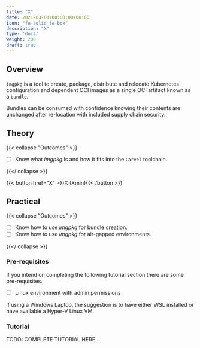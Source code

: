 ```yaml
---
title: "X"
date: 2021-03-01T00:00:00+00:00
icon: "fa-solid fa-box"
description: "X"
type: 'docs'
weight: 200
draft: true
---
```


## Overview

`imgpkg` is a tool to create, package, distribute and relocate Kubernetes configuration and dependent OCI images as a single OCI artifact known as a `bundle`.

Bundles can be consumed with confidence knowing their contents are unchanged after re-location with included supply chain security.

## Theory

{{< collapse "Outcomes" >}}

- [ ] Know what _imgpkg_ is and how it fits into the `Carvel` toolchain.

{{</ collapse >}}

{{< button href="X" >}}X (Xmin){{< /button >}}

## Practical

{{< collapse "Outcomes" >}}

- [ ] Know how to use _imgpkg_ for bundle creation.
- [ ] Know how to use _imgpkg_ for air-gapped environments.

{{</ collapse >}}

### Pre-requisites

If you intend on completing the following tutorial section there are some pre-requisites.

- [ ] Linux environment with admin permissions

if using a Windows Laptop, the suggestion is to have either WSL installed or have available a Hyper-V Linux VM.

### Tutorial

TODO: COMPLETE TUTORIAL HERE...
